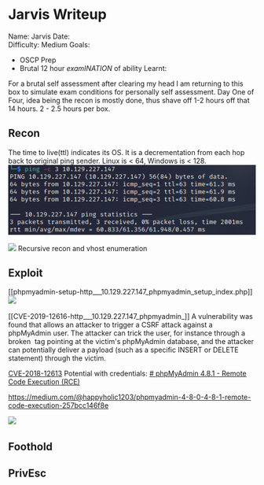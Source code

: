 # Jarvis Writeup
Name: Jarvis
Date:  
Difficulty:  Medium
Goals:  
- OSCP Prep
- Brutal 12 hour *examINATION* of ability
Learnt:

For a brutal self assessment after clearing my head I am returning to this box to simulate exam conditions for personally self assessment. Day One of Four, idea being the recon is mostly done, thus shave off 1-2 hours off that 14 hours. 2 - 2.5 hours per box.


## Recon

The time to live(ttl) indicates its OS. It is a decrementation from each hop back to original ping sender. Linux is < 64, Windows is < 128.
![ping](HackTheBox/Retired-Machines/Jarvis/Screenshots/ping.png)

![](domainname.png)
Recursive recon and vhost enumeration 

## Exploit


[[phpmyadmin-setup-http___10.129.227.147_phpmyadmin_setup_index.php]] 
![](phpmyadminsetup.png)


[[CVE-2019-12616-http___10.129.227.147_phpmyadmin_]]
A vulnerability was found that allows an attacker to trigger a CSRF attack against a phpMyAdmin user. The attacker can trick the user, for instance through a broken  tag pointing at the victim's phpMyAdmin database, and the attacker can potentially deliver a payload (such as a specific INSERT or DELETE statement) through the victim.

[CVE-2018-12613](https://nvd.nist.gov/vuln/detail/CVE-2018-12613)
Potential with credentials: [# phpMyAdmin 4.8.1 - Remote Code Execution (RCE)](https://www.exploit-db.com/exploits/50457)

https://medium.com/@happyholic1203/phpmyadmin-4-8-0-4-8-1-remote-code-execution-257bcc146f8e

![](tears.png)



## Foothold

## PrivEsc

      
